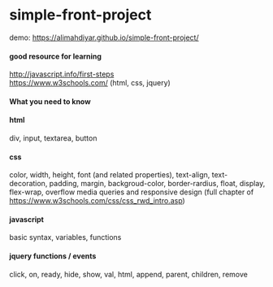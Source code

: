 # simple-front-project
demo: https://alimahdiyar.github.io/simple-front-project/
#### good resource for learning
http://javascript.info/first-steps  
https://www.w3schools.com/ (html, css, jquery)
#### What you need to know
#### html
div, input, textarea, button
#### css
color, width, height, font (and related properties), text-align, text-decoration, padding, margin, backgroud-color, border-rardius, float, display, flex-wrap, overflow
media queries and responsive design (full chapter of https://www.w3schools.com/css/css_rwd_intro.asp)
#### javascript
basic syntax, variables, functions
#### jquery functions / events
click, on, ready, hide, show, val, html, append, parent, children, remove
